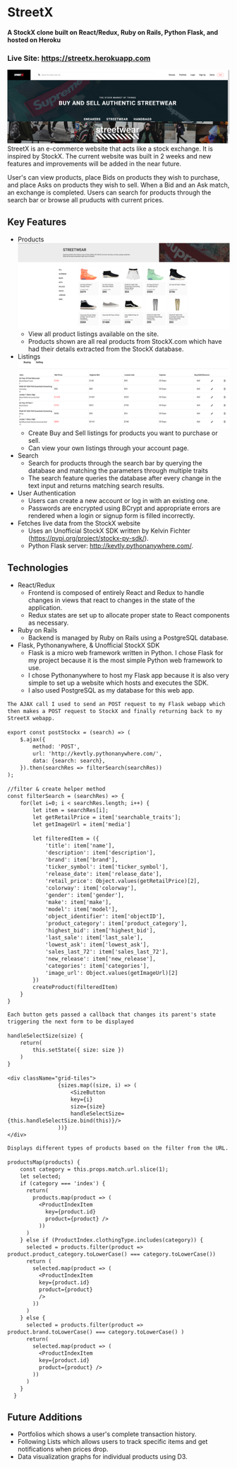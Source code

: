 # StreetX
#### A StockX clone built on React/Redux, Ruby on Rails, Python Flask, and hosted on Heroku
### Live Site: https://streetx.herokuapp.com
![Welcome](/readme_media/Welcome.png)
StreetX is an e-commerce website that acts like a stock exchange. It is inspired by StockX. The current website was built in 2 weeks and new features and improvements will be added in the near future.

User's can view products, place Bids on products they wish to purchase, and place Asks on products they wish to sell. When a Bid and an Ask match, an exchange is completed. Users can search for products through the search bar or browse all pruducts with current prices.


## Key Features
+ Products
![Index](/readme_media/Index.png)
    + View all product listings available on the site.
    + Products shown are all real products from StockX.com which have had their details extracted from the StockX database.
+ Listings
![Portfolio](readme_media/Portfolio.png)
    + Create Buy and Sell listings for products you want to purchase or sell.
    + Can view your own listings through your account page.
+ Search
    + Search for products through the search bar by querying the database and matching the parameters through multiple traits
    + The search feature queries the database after every change in the text input and returns matching search results.
+ User Authentication
    + Users can create a new account or log in with an existing one.
    + Passwords are encrypted using BCrypt and appropriate errors are rendered when a login or signup form is filled incorrectly.
+ Fetches live data from the StockX website
    + Uses an Unofficial StockX SDK written by Kelvin Fichter (https://pypi.org/project/stockx-py-sdk/).
    + Python Flask server: http://kevtly.pythonanywhere.com/.

## Technologies
+ React/Redux
    + Frontend is composed of entirely React and Redux to handle changes in views that react to changes in the state of the application. 
    + Redux states are set up to allocate proper state to React components as necessary.
+ Ruby on Rails
    + Backend is managed by Ruby on Rails using a PostgreSQL database.
+ Flask, Pythonanywhere, & Unofficial StockX SDK
    + Flask is a micro web framework written in Python. I chose Flask for my project because it is the most simple Python web framework to use. 
    + I chose Pythonanywhere to host my Flask app because it is also very simple to set up a website which hosts and executes the SDK.
    + I also used PostgreSQL as my database for this web app.

```
The AJAX call I used to send an POST request to my Flask webapp which then makes a POST request to StockX and finally returning back to my StreetX webapp.

export const postStockx = (search) => (
    $.ajax({
        method: 'POST',
        url: 'http://kevtly.pythonanywhere.com/',
        data: {search: search},
    }).then(searchRes => filterSearch(searchRes))
);

//filter & create helper method
const filterSearch = (searchRes) => {  
    for(let i=0; i < searchRes.length; i++) {
        let item = searchRes[i];
        let getRetailPrice = item['searchable_traits'];
        let getImageUrl = item['media']

        let filteredItem = ({
            'title': item['name'],
            'description': item['description'],
            'brand': item['brand'],
            'ticker_symbol': item['ticker_symbol'],
            'release_date': item['release_date'],
            'retail_price': Object.values(getRetailPrice)[2],
            'colorway': item['colorway'],
            'gender': item['gender'],
            'make': item['make'],
            'model': item['model'],
            'object_identifier': item['objectID'],
            'product_category': item['product_category'],
            'highest_bid': item['highest_bid'],
            'last_sale': item['last_sale'],
            'lowest_ask': item['lowest_ask'],
            'sales_last_72': item['sales_last_72'],
            'new_release': item['new_release'],
            'categories': item['categories'],
            'image_url': Object.values(getImageUrl)[2]
        })
        createProduct(filteredItem)
    }
}
```

```
Each button gets passed a callback that changes its parent's state triggering the next form to be displayed

handleSelectSize(size) { 
    return(
        this.setState({ size: size })
    )
}

<div className="grid-tiles">
                {sizes.map((size, i) => (
                    <SizeButton
                    key={i}
                    size={size}
                    handleSelectSize={this.handleSelectSize.bind(this)}/>
                ))}
</div>

```

```
Displays different types of products based on the filter from the URL.

productsMap(products) {
    const category = this.props.match.url.slice(1);
    let selected;
    if (category === 'index') {
      return(
        products.map(product => (
          <ProductIndexItem 
            key={product.id}
            product={product} />
          ))
      )
    } else if (ProductIndex.clothingType.includes(category)) {
      selected = products.filter(product => product.product_category.toLowerCase() === category.toLowerCase())
      return (
        selected.map(product => (
          <ProductIndexItem
          key={product.id}
          product={product}
          />
        ))
      )
    } else {
      selected = products.filter(product =>  product.brand.toLowerCase() === category.toLowerCase() )
      return(
        selected.map(product => (
          <ProductIndexItem
          key={product.id}
          product={product} />
        ))
      )
    }
  }
```
## Future Additions
+ Portfolios which shows a user's complete transaction history.
+ Following Lists which allows users to track specific items and get notifications when prices drop.
+ Data visualization graphs for individual products using D3.
